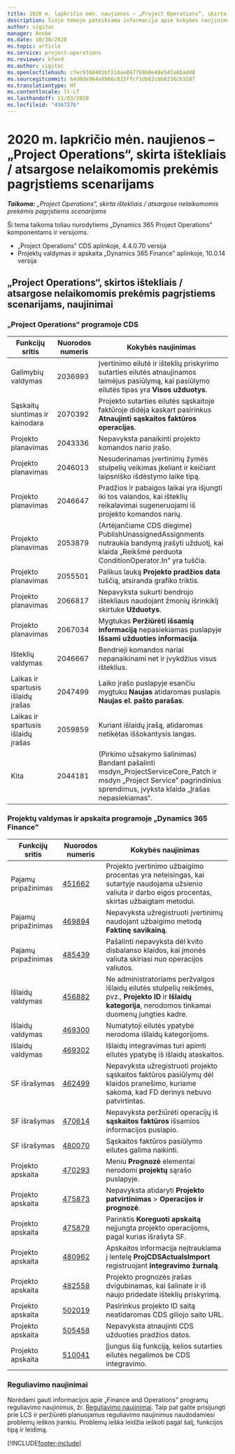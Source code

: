 ```yaml
---
title: 2020 m. lapkričio mėn. naujienos – „Project Operations“, skirta ištekliais / atsargose nelaikomomis prekėmis pagrįstiems scenarijams
description: Šioje temoje pateikiama informacija apie kokybės naujinimus, pasiekiamus 2020 m. lapkričio mėn. „Project Operations Lite”, skirta ištekliais / atsargose nelaikomomis prekėmis pagrįstiems scenarijams.
author: sigitac
manager: Annbe
ms.date: 10/30/2020
ms.topic: article
ms.service: project-operations
ms.reviewer: kfend
ms.author: sigitac
ms.openlocfilehash: c7ec9360401bf214ae867769b0e48e545a6bad48
ms.sourcegitcommit: 64d0de964a9b66c015ffcf1db62cbb6216cb3187
ms.translationtype: HT
ms.contentlocale: lt-LT
ms.lasthandoff: 11/03/2020
ms.locfileid: "4367276"
---
```

# <a name="whats-new-november-2020---project-operations-for-resourcenon-stocked-based-scenarios"></a>2020 m. lapkričio mėn. naujienos – „Project Operations“, skirta ištekliais / atsargose nelaikomomis prekėmis pagrįstiems scenarijams

_**Taikoma:** „Project Operations“, skirta ištekliais / atsargose nelaikomomis prekėmis pagrįstiems scenarijams_

Ši tema taikoma toliau nurodytiems „Dynamics 365 Project Operations” komponentams ir versijoms.

- „Project Operations” CDS aplinkoje, 4.4.0.70 versija
- Projektų valdymas ir apskaita „Dynamics 365 Finance” aplinkoje, 10.0.14 versija

## <a name="updates-to-project-operations-for-resource-non-stocked-based-scenarios"></a>„Project Operations“, skirtos ištekliais / atsargose nelaikomomis prekėmis pagrįstiems scenarijams, naujinimai

### <a name="project-operations-on-cds"></a>„Project Operations“ programoje CDS

| Funkcijų sritis                 | Nuorodos numeris | Kokybės naujinimas                                                                                                                                                                    |
|------------------------------|------------------|-----------------------------------------------------------------------------------------------------------------------------------------------------------------------------------|
|  Galimybių valdymas       | 2036993          | Įvertinimo eilutė ir išteklių priskyrimo sutarties eilutės atnaujinamos laimėjus pasiūlymą, kai pasiūlymo eilutės tipas yra **Visos užduotys**.                                                 |
| Sąskaitų siuntimas ir kainodara          | 2070392          | Projekto sutarties eilutės sąskaitoje faktūroje didėja kaskart pasirinkus **Atnaujinti sąskaitos faktūros operacijas**.                                                                         |
| Projekto planavimas             | 2043336          | Nepavyksta panaikinti projekto komandos nario įrašo.                                                                                                                                  |
| Projekto planavimas             | 2046013          | Nesuderinamas įvertinimų žymės stulpelių veikimas įkeliant ir keičiant laipsniško išdėstymo laike tipą.                                                                                   |
| Projekto planavimas             | 2046647          | Pradžios ir pabaigos laikai yra išjungti iki tos valandos, kai išteklių reikalavimai sugeneruojami iš projekto komandos narių.                                                                      |
| Projekto planavimas             | 2053879          | (Artėjančiame CDS diegime) PublishUnassignedAssignments nutraukia bandymą įrašyti užduotį, kai klaida „Reikšmė perduota ConditionOperator.In” yra tuščia.                       |
| Projekto planavimas             | 2055501          | Palikus lauką **Projekto pradžios data** tuščią, atsiranda grafiko triktis.                                                                                                      |
| Projekto planavimas             | 2066817          | Nepavyksta sukurti bendrojo ištekliaus naudojant žmonių išrinkiklį skirtuke **Užduotys**.                                                                                                   |
| Projekto planavimas             | 2067034          | Mygtukas **Peržiūrėti išsamią informaciją** nepasiekiamas puslapyje **Išsami užduoties informacija**.                                                                                                       |
| Išteklių valdymas          | 2046667          | Bendrieji komandos nariai nepanaikinami net ir įvykdžius visus išteklius.                                                                                                    |
| Laikas ir spartusis išlaidų įrašas | 2047499          | Laiko įrašo puslapyje esančiu mygtuku **Naujas** atidaromas puslapis **Naujas el. pašto parašas**.                                                                                               |
| Laikas ir spartusis išlaidų įrašas | 2059859          | Kuriant išlaidų įrašą, atidaromas netikėtas iššokantysis langas.                                                                                                                         |
| Kita                        | 2044181          | (Pirkimo užsakymo šalinimas) Bandant pašalinti msdyn_ProjectServiceCore_Patch ir msdyn „Project Service” pagrindinius sprendimus, įvyksta klaida „Įrašas nepasiekiamas“.  |

### <a name="project-management-and-accounting-in-dynamics-365-finance"></a>Projektų valdymas ir apskaita programoje „Dynamics 365 Finance”

| Funkcijų sritis        | Nuorodos numeris | Kokybės naujinimas                                                                                                                                                            |
|---------------------|------------------|---------------------------------------------------------------------------------------------------------------------------------------------------------------------------|
| Pajamų pripažinimas | [451662](https://fix.lcs.dynamics.com/Issue/Details/?bugId=451662)           | Projekto įvertinimo užbaigimo procentas yra neteisingas, kai sutartyje naudojama užsienio valiuta ir darbo eigos procentas, skirtas užbaigtam metodui.                     |
| Pajamų pripažinimas | [469894](https://fix.lcs.dynamics.com/Issue/Details/?bugId=469894)           | Nepavyksta užregistruoti įvertinimų naudojant užbaigimo metodą **Faktinę savikainą**.                                                                                                    |
| Pajamų pripažinimas | [485439](https://fix.lcs.dynamics.com/Issue/Details/?bugId=485439)           | Pašalinti nepavyksta dėl kvito disbalanso klaidos, kai įmonės valiuta skiriasi nuo operacijos valiutos.                                              |
| Išlaidų valdymas  | [456882](https://fix.lcs.dynamics.com/Issue/Details/?bugId=456822)           | Ne administratoriams peržvalgos išlaidų eilutės stulpelių reikšmės, pvz., **Projekto ID** ir **Išlaidų kategorija**, nerodomos tinkamai duomenų jungties kadre. |
| Išlaidų valdymas  | [469300](https://fix.lcs.dynamics.com/Issue/Details/?bugId=469300)           | Numatytoji eilutės ypatybė nerodoma išlaidų kategorijoms.                                                                                                         |
| Išlaidų valdymas  | [469302](https://fix.lcs.dynamics.com/Issue/Details/?bugId=469302)           | Išlaidų integravimas turi apimti eilutės ypatybę iš išlaidų ataskaitos.                                                                                             |
| SF išrašymas           | [462499](https://fix.lcs.dynamics.com/Issue/Details/?bugId=462499)           | Nepavyksta užregistruoti projekto sąskaitos faktūros pasiūlymų dėl klaidos pranešimo, kuriame sakoma, kad FD derinys nebuvo patvirtintas.                                                    |
| SF išrašymas           | [470614](https://fix.lcs.dynamics.com/Issue/Details/?bugId=470614)           | Nepavyksta peržiūrėti operacijų iš **sąskaitos faktūros** išsamios informacijos puslapio.                                                                                                              |
| SF išrašymas           | [480070](https://fix.lcs.dynamics.com/Issue/Details/?bugId=480070)           | Sąskaitos faktūros pasiūlymo eilutes galima naikinti.                                                                                                                                  |
| Projekto apskaita  | [470293](https://fix.lcs.dynamics.com/Issue/Details/?bugId=470293)           | Meniu **Prognozė** elementai nerodomi **projektų** sąrašo puslapyje.                                                                                                   |
| Projekto apskaita  | [475873](https://fix.lcs.dynamics.com/Issue/Details/?bugId=475873)           | Nepavyksta atidaryti **Projekto patvirtinimas**   > **Operacijos ir prognozė**.                                                                                                       |
| Projekto apskaita  | [475879](https://fix.lcs.dynamics.com/Issue/Details/?bugId=475879)           | Parinktis **Koreguoti apskaitą** neįjungta projekto operacijoms, pagal kurias išrašyta SF.                                                                                                  |
| Projekto apskaita  | [480962](https://fix.lcs.dynamics.com/Issue/Details/?bugId=480962)           | Apskaitos informacija neįtraukiama į lentelę **ProjCDSActualsImport** registruojant **integravimo žurnalą**.                                                  |
| Projekto apskaita  | [482558](https://fix.lcs.dynamics.com/Issue/Details/?bugId=482558)           | Projekto prognozės įrašas dvigubinamas, kai šalinate ir iš naujo pridedate išteklių priskyrimą.                                                                            |
| Projekto apskaita  | [502019](https://fix.lcs.dynamics.com/Issue/Details/?bugId=502019)           | Pasirinkus projekto ID saitą neatidaromas CDS giliojo saito URL.                                                                                                         |
| Projekto apskaita  | [505458](https://fix.lcs.dynamics.com/Issue/Details/?bugId=505458)           | Nepavyksta atnaujinti CDS užduoties pradžios datos.                                                                                                                           |
| Projekto apskaita  | [510041](https://fix.lcs.dynamics.com/Issue/Details/?bugId=510041)           | Įjungus šią funkciją, kelios sutarties eilutės negalimos be CDS integravimo.                                                                                   |

### <a name="regulatory-updates"></a>Reguliavimo naujinimai
Norėdami gauti informacijos apie „Finance and Operations” programų reguliavimo naujinimus, žr. [Reguliavimo naujinimai](https://docs.microsoft.com/dynamics365/finance/localizations/regulatory-updates). Taip pat galite prisijungti prie LCS ir peržiūrėti planuojamus reguliavimo naujinimus naudodamiesi problemų ieškos įrankiu. Problemų ieška leidžia ieškoti pagal šalį, funkcijos tipą ir leidimą.


[!INCLUDE[footer-include](../includes/footer-banner.md)]